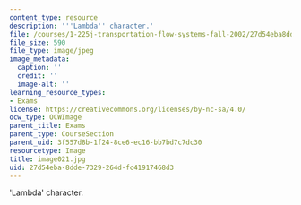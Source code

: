 ```yaml
---
content_type: resource
description: '''Lambda'' character.'
file: /courses/1-225j-transportation-flow-systems-fall-2002/27d54eba8dde7329264dfc41917468d3_image021.jpg
file_size: 590
file_type: image/jpeg
image_metadata:
  caption: ''
  credit: ''
  image-alt: ''
learning_resource_types:
- Exams
license: https://creativecommons.org/licenses/by-nc-sa/4.0/
ocw_type: OCWImage
parent_title: Exams
parent_type: CourseSection
parent_uid: 3f557d8b-1f24-8ce6-ec16-bb7bd7c7dc30
resourcetype: Image
title: image021.jpg
uid: 27d54eba-8dde-7329-264d-fc41917468d3
---
```

'Lambda' character.